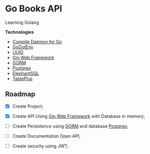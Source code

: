 # Go Books API

Learning Golang

**Technologies**

- [Compile Daemon for Go](https://github.com/githubnemo/CompileDaemon)
- [GoDotEnv](https://github.com/joho/godotenv)
- [UUID](https://github.com/google/uuid)
- [Gin Web Framework](https://gin-gonic.com/)
- [GORM](https://gorm.io/index.html)
- [Postgres](https://www.postgresql.org/)
- [ElephantSQL](https://www.elephantsql.com/)
- [TablePlus](https://www.tableplus.com/)

## Roadmap

- [x] Create Project;
- [x] Create API Using [Gin Web Framework](https://gin-gonic.com/) with Database in memory;
- [ ] Create Persistence using [GORM](https://gorm.io/index.html) and database [Postgres](https://www.postgresql.org/);
- [ ] Create Documentation Open API;
- [ ] Create security using JWT;

